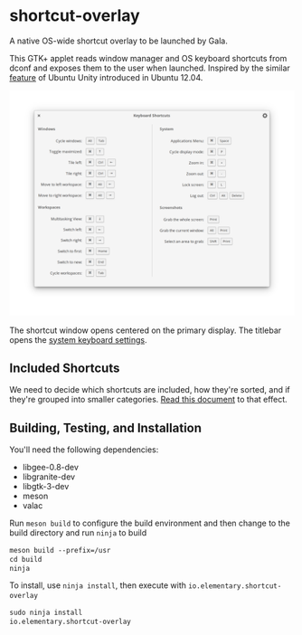 # shortcut-overlay

A native OS-wide shortcut overlay to be launched by Gala.

This GTK+ applet reads window manager and OS keyboard shortcuts from dconf
and exposes them to the user when launched. Inspired by the similar [feature][1]
of Ubuntu Unity introduced in Ubuntu 12.04.

![Screenshot](/data/Screenshot@2x.png)

The shortcut window opens centered on the primary display. The titlebar opens the [system keyboard settings](settings://input/keyboard/shortcuts).

## Included Shortcuts

We need to decide which shortcuts are included, how they're sorted, and if they're grouped into smaller categories. [Read this document](https://paper.dropbox.com/doc/elementary-OS-Shortcut-Overlay-z3oP5UefS11B2OpOZpKE5?_tk=share_copylink) to that effect.

## Building, Testing, and Installation

You'll need the following dependencies:
* libgee-0.8-dev
* libgranite-dev
* libgtk-3-dev
* meson
* valac


Run `meson build` to configure the build environment and then change to the build directory and run `ninja` to build

    meson build --prefix=/usr
    cd build
    ninja

To install, use `ninja install`, then execute with `io.elementary.shortcut-overlay`

    sudo ninja install
    io.elementary.shortcut-overlay



[1]: https://bugs.launchpad.net/ayatana-design/+bug/855532
